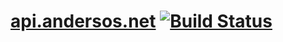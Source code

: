 # [api.andersos.net](api.andersos.net) [![Build Status](https://travis-ci.org/Andersos/api.andersos.net.svg?branch=gh-pages)](https://travis-ci.org/Andersos/api.andersos.net)
